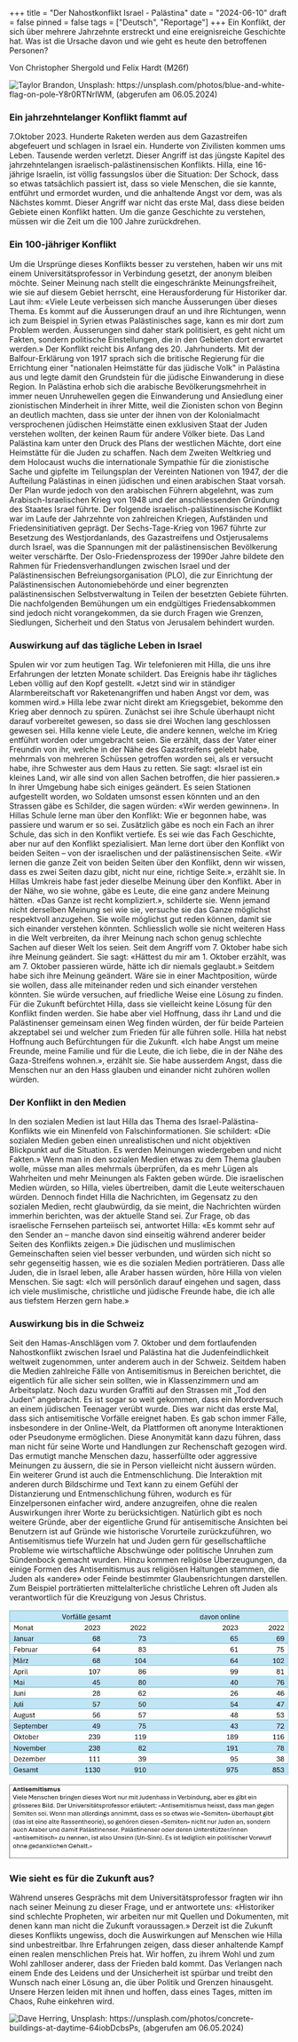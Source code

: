 +++
title = "Der Nahostkonflikt Israel - Palästina"
date = "2024-06-10"
draft = false
pinned = false
tags = ["Deutsch", "Reportage"]
+++
Ein Konflikt, der sich über mehrere Jahrzehnte erstreckt und eine ereignisreiche Geschichte hat. Was ist die Ursache davon und wie geht es heute den betroffenen Personen?

Von Christopher Shergold und Felix Hardt (M26f)

![Taylor Brandon, Unsplash: https://unsplash.com/photos/blue-and-white-flag-on-pole-Y8r0RTNrIWM, (abgerufen am 06.05.2024)](photo-1599340695274-f8a2f344174d.avif)

### **Ein jahrzehntelanger Konflikt flammt auf**

7.Oktober 2023. Hunderte Raketen werden aus dem Gazastreifen abgefeuert und schlagen in Israel ein. Hunderte von Zivilisten kommen ums Leben. Tausende werden verletzt. Dieser Angriff ist das jüngste Kapitel des jahrzehntelangen israelisch-palästinensischen Konflikts. 
Hilla, eine 16-jährige Israelin, ist völlig fassungslos über die Situation: Der Schock, dass so etwas tatsächlich passiert ist, dass so viele Menschen, die sie kannte, entführt und ermordet wurden, und die anhaltende Angst vor dem, was als Nächstes kommt.
Dieser Angriff war nicht das erste Mal, dass diese beiden Gebiete einen Konflikt hatten. Um die ganze Geschichte zu verstehen, müssen wir die Zeit um die 100 Jahre zurückdrehen.

### **Ein 100-jähriger Konflikt**

Um die Ursprünge dieses Konflikts besser zu verstehen, haben wir uns mit einem Universitätsprofessor in Verbindung gesetzt, der anonym bleiben möchte. Seiner Meinung nach stellt die eingeschränkte Meinungsfreiheit, wie sie auf diesem Gebiet herrscht, eine Herausforderung für Historiker dar. Laut ihm: «Viele Leute verbeissen sich manche Äusserungen über dieses Thema. Es kommt auf die Äusserungen drauf an und ihre Richtungen, wenn ich zum Beispiel in Syrien etwas Palästinisches sage, kann es mir dort zum Problem werden. Äusserungen sind daher stark politisiert, es geht nicht um Fakten, sondern politische Einstellungen, die in den Gebieten dort erwartet werden.»
Der Konflikt reicht bis Anfang des 20. Jahrhunderts. Mit der Balfour-Erklärung von 1917 sprach sich die britische Regierung für die Errichtung einer "nationalen Heimstätte für das jüdische Volk" in Palästina aus und legte damit den Grundstein für die jüdische Einwanderung in diese Region.
In Palästina erhob sich die arabische Bevölkerungsmehrheit in immer neuen Unruhewellen gegen die Einwanderung und Ansiedlung einer zionistischen Minderheit in ihrer Mitte, weil die Zionisten schon von Beginn an deutlich machten, dass sie unter der ihnen von der Kolonialmacht versprochenen jüdischen Heimstätte einen exklusiven Staat der Juden verstehen wollten, der keinen Raum für andere Völker biete. 
Das Land Palästina kam unter den Druck des Plans der westlichen Mächte, dort eine Heimstätte für die Juden zu schaffen.
Nach dem Zweiten Weltkrieg und dem Holocaust wuchs die internationale Sympathie für die zionistische Sache und gipfelte im Teilungsplan der Vereinten Nationen von 1947, der die Aufteilung Palästinas in einen jüdischen und einen arabischen Staat vorsah. Der Plan wurde jedoch von den arabischen Führern abgelehnt, was zum Arabisch-Israelischen Krieg von 1948 und der anschliessenden Gründung des Staates Israel führte.
Der folgende israelisch-palästinensische Konflikt war im Laufe der Jahrzehnte von zahlreichen Kriegen, Aufständen und Friedensinitiativen geprägt. Der Sechs-Tage-Krieg von 1967 führte zur Besetzung des Westjordanlands, des Gazastreifens und Ostjerusalems durch Israel, was die Spannungen mit der palästinensischen Bevölkerung weiter verschärfte.
Der Oslo-Friedensprozess der 1990er Jahre bildete den Rahmen für Friedensverhandlungen zwischen Israel und der Palästinensischen Befreiungsorganisation (PLO), die zur Einrichtung der Palästinensischen Autonomiebehörde und einer begrenzten palästinensischen Selbstverwaltung in Teilen der besetzten Gebiete führten. Die nachfolgenden Bemühungen um ein endgültiges Friedensabkommen sind jedoch nicht vorangekommen, da sie durch Fragen wie Grenzen, Siedlungen, Sicherheit und den Status von Jerusalem behindert wurden.

### Auswirkung auf das tägliche Leben in Israel

Spulen wir vor zum heutigen Tag. Wir telefonieren mit Hilla, die uns ihre Erfahrungen der letzten Monate schildert.
Das Ereignis habe ihr tägliches Leben völlig auf den Kopf gestellt. «Jetzt sind wir in ständiger Alarmbereitschaft vor Raketenangriffen und haben Angst vor dem, was kommen wird.» Hilla lebe zwar nicht direkt am Kriegsgebiet, bekomme den Krieg aber dennoch zu spüren. Zunächst sei ihre Schule überhaupt nicht darauf vorbereitet gewesen, so dass sie drei Wochen lang geschlossen gewesen sei.
Hilla kenne viele Leute, die andere kennen, welche im Krieg entführt worden oder umgebracht seien. Sie erzählt, dass der Vater einer Freundin von ihr, welche in der Nähe des Gazastreifens gelebt habe, mehrmals von mehreren Schüssen getroffen worden sei, als er versucht habe, ihre Schwester aus dem Haus zu retten. Sie sagt: «Israel ist ein kleines Land, wir alle sind von allen Sachen betroffen, die hier passieren.»
In ihrer Umgebung habe sich einiges geändert. Es seien Stationen aufgestellt worden, wo Soldaten umsonst essen könnten und an den Strassen gäbe es Schilder, die sagen würden: «Wir werden gewinnen». 
In Hillas Schule lerne man über den Konflikt: Wie er begonnen habe, was passiere und warum er so sei. Zusätzlich gäbe es noch ein Fach an ihrer Schule, das sich in den Konflikt vertiefe. Es sei wie das Fach Geschichte, aber nur auf den Konflikt spezialisiert.  Man lerne dort über den Konflikt von beiden Seiten – von der israelischen und der palästinensischen Seite. «Wir lernen die ganze Zeit von beiden Seiten über den Konflikt, denn wir wissen, dass es zwei Seiten dazu gibt, nicht nur eine, richtige Seite.», erzählt sie. 
In Hillas Umkreis habe fast jeder dieselbe Meinung über den Konflikt. Aber in der Nähe, wo sie wohne, gäbe es Leute, die eine ganz andere Meinung hätten. «Das Ganze ist recht kompliziert.», schilderte sie. Wenn jemand nicht derselben Meinung sei wie sie, versuche sie das Ganze möglichst respektvoll anzugehen. Sie wolle möglichst gut reden können, damit sie sich einander verstehen könnten. Schliesslich wolle sie nicht weiteren Hass in die Welt verbreiten, da ihrer Meinung nach schon genug schlechte Sachen auf dieser Welt los seien. Seit dem Angriff vom 7. Oktober habe sich ihre Meinung geändert. Sie sagt: «Hättest du mir am 1. Oktober erzählt, was am 7. Oktober passieren würde, hätte ich dir niemals geglaubt.» Seitdem habe sich ihre Meinung geändert. 
Wäre sie in einer Machtposition, würde sie wollen, dass alle miteinander reden und sich einander verstehen könnten. Sie würde versuchen, auf friedliche Weise eine Lösung zu finden. Für die Zukunft befürchtet Hilla, dass sie vielleicht keine Lösung für den Konflikt finden werden. Sie habe aber viel Hoffnung, dass ihr Land und die Palästinenser gemeinsam einen Weg finden würden, der für beide Parteien akzeptabel sei und welcher zum Frieden für alle führen solle. 
Hilla hat nebst Hoffnung auch Befürchtungen für die Zukunft. «Ich habe Angst um meine Freunde, meine Familie und für die Leute, die ich liebe, die in der Nähe des Gaza-Streifens wohnen.», erzählt sie. Sie habe ausserdem Angst, dass die Menschen nur an den Hass glauben und einander nicht zuhören wollen würden. 

### Der Konflikt in den Medien

In den sozialen Medien ist laut Hilla das Thema des Israel-Palästina-Konflikts wie ein Minenfeld von Falschinformationen. Sie schildert: «Die sozialen Medien geben einen unrealistischen und nicht objektiven Blickpunkt auf die Situation. Es werden Meinungen wiedergeben und nicht Fakten.» Wenn man in den sozialen Medien etwas zu dem Thema glauben wolle, müsse man alles mehrmals überprüfen, da es mehr Lügen als Wahrheiten und mehr Meinungen als Fakten geben würde. 
Die israelischen Medien würden, so Hilla, vieles übertreiben, damit die Leute weiterschauen würden. Dennoch findet Hilla die Nachrichten, im Gegensatz zu den sozialen Medien, recht glaubwürdig, da sie meint, die Nachrichten würden immerhin berichten, was der aktuelle Stand sei. Zur Frage, ob das israelische Fernsehen parteiisch sei, antwortet Hilla: «Es kommt sehr auf den Sender an – manche davon sind einseitig während anderer beider Seiten des Konflikts zeigen.» Die jüdischen und muslimischen Gemeinschaften seien viel besser verbunden, und würden sich nicht so sehr gegenseitig hassen, wie es die sozialen Medien porträtieren.
Dass alle Juden, die in Israel leben, alle Araber hassen würden, höre Hilla von vielen Menschen. Sie sagt: «Ich will persönlich darauf eingehen und sagen, dass ich viele muslimische, christliche und jüdische Freunde habe, die ich alle aus tiefstem Herzen gern habe.»

### Auswirkung bis in die Schweiz

Seit den Hamas-Anschlägen vom 7. Oktober und dem fortlaufenden Nahostkonflikt zwischen Israel und Palästina hat die Judenfeindlichkeit weltweit zugenommen, unter anderem auch in der Schweiz. Seitdem haben die Medien zahlreiche Fälle von Antisemitismus in Bereichen berichtet, die eigentlich für alle sicher sein sollten, wie in Klassenzimmern und am Arbeitsplatz. Noch dazu wurden Graffiti auf den Strassen mit „Tod den Juden“ angebracht. Es ist sogar so weit gekommen, dass ein Mordversuch an einem jüdischen Teenager verübt wurde. 
Dies war nicht das erste Mal, dass sich antisemitische Vorfälle ereignet haben. Es gab schon immer Fälle, insbesondere in der Online-Welt, da Plattformen oft anonyme Interaktionen oder Pseudonyme ermöglichen. Diese Anonymität kann dazu führen, dass man nicht für seine Worte und Handlungen zur Rechenschaft gezogen wird. Das ermutigt manche Menschen dazu, hasserfüllte oder aggressive Meinungen zu äussern, die sie in Person vielleicht nicht äussern würden. Ein weiterer Grund ist auch die Entmenschlichung. Die Interaktion mit anderen durch Bildschirme und Text kann zu einem Gefühl der Distanzierung und Entmenschlichung führen, wodurch es für Einzelpersonen einfacher wird, andere anzugreifen, ohne die realen Auswirkungen ihrer Worte zu berücksichtigen.
Natürlich gibt es noch weitere Gründe, aber der eigentliche Grund für antisemitische Ansichten bei Benutzern ist auf Gründe wie historische Vorurteile zurückzuführen, wo Antisemitismus tiefe Wurzeln hat und Juden gern für gesellschaftliche Probleme wie wirtschaftliche Abschwünge oder politische Unruhen zum Sündenbock gemacht wurden. Hinzu kommen religiöse Überzeugungen, da einige Formen des Antisemitismus aus religiösen Haltungen stammen, die Juden als «andere» oder Feinde bestimmter Glaubensrichtungen darstellen. Zum Beispiel porträtierten mittelalterliche christliche Lehren oft Juden als verantwortlich für die Kreuzigung von Jesus Christus.

![Quelle: Schweizerischer Israelischer Gemeindebund SIG, antisemitismusbericht2023 (swissjews.ch), (abgerufen am 05.05.2024)](wwdq.jpg)

![](box.jpg)

### Wie sieht es für die Zukunft aus?

Während unseres Gesprächs mit dem Universitätsprofessor fragten wir ihn nach seiner Meinung zu dieser Frage, und er antwortete uns: «Historiker sind schlechte Propheten, wir arbeiten nur mit Quellen und Dokumenten, mit denen kann man nicht die Zukunft voraussagen.»
Derzeit ist die Zukunft dieses Konflikts ungewiss, doch die Auswirkungen auf Menschen wie Hilla sind unbestreitbar. Ihre Erfahrungen zeigen, dass dieser anhaltende Kampf einen realen menschlichen Preis hat. Wir hoffen, zu ihrem Wohl und zum Wohl zahlloser anderer, dass der Frieden bald kommt. Das Verlangen nach einem Ende des Leidens und der Unsicherheit ist spürbar und treibt den Wunsch nach einer Lösung an, die über Politik und Grenzen hinausgeht. Unsere Herzen leiden mit ihnen und hoffen, dass eines Tages, mitten im Chaos, Ruhe einkehren wird.

![Dave Herring, Unsplash: https://unsplash.com/photos/concrete-buildings-at-daytime-64iobDcbsPs, (abgerufen am 06.05.2024)](photo-1554401922-2810fe449bac.avif)